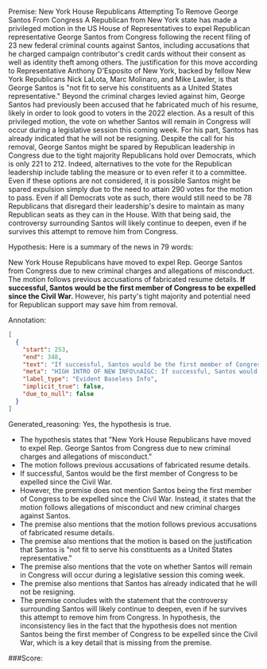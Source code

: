 
Premise:
New York House Republicans Attempting To Remove George Santos From Congress
A Republican from New York state has made a privileged motion in the US House of Representatives to expel Republican representative George Santos from Congress following the recent filing of 23 new federal criminal counts against Santos, including accusations that he charged campaign contributor's credit cards without their consent as well as identity theft among others.
The justification for this move according to Representative Anthony D'Esposito of New York, backed by fellow New York Republicans Nick LaLota, Marc Molinaro, and Mike Lawler, is that George Santos is "not fit to serve his constituents as a United States representative." Beyond the criminal charges levied against him, George Santos had previously been accused that he fabricated much of his resume, likely in order to look good to voters in the 2022 election. As a result of this privileged motion, the vote on whether Santos will remain in Congress will occur during a legislative session this coming week. For his part, Santos has already indicated that he will not be resigning.
Despite the call for his removal, George Santos might be spared by Republican leadership in Congress due to the tight majority Republicans hold over Democrats, which is only 221 to 212. Indeed, alternatives to the vote for the Republican leadership include tabling the measure or to even refer it to a committee. Even if these options are not considered, it is possible Santos might be spared expulsion simply due to the need to attain 290 votes for the motion to pass. Even if all Democrats vote as such, there would still need to be 78 Republicans that disregard their leadership's desire to maintain as many Republican seats as they can in the House. With that being said, the controversy surrounding Santos will likely continue to deepen, even if he survives this attempt to remove him from Congress.

Hypothesis:
Here is a summary of the news in 79 words:

New York House Republicans have moved to expel Rep. George Santos from Congress due to new criminal charges and allegations of misconduct. The motion follows previous accusations of fabricated resume details. **If successful, Santos would be the first member of Congress to be expelled since the Civil War.** However, his party's tight majority and potential need for Republican support may save him from removal.

Annotation:
```json
[
  {
    "start": 253,
    "end": 348,
    "text": "If successful, Santos would be the first member of Congress to be expelled since the Civil War.",
    "meta": "HIGH INTRO OF NEW INFO\nAIGC: If successful, Santos would be the first member of Congress to be expelled since the Civil War.\nriginal: This specific information is not mentioned in the source content.\n\n",
    "label_type": "Evident Baseless Info",
    "implicit_true": false,
    "due_to_null": false
  }
]
```

Generated_reasoning:
Yes, the hypothesis is true. 
- The hypothesis states that "New York House Republicans have moved to expel Rep. George Santos from Congress due to new criminal charges and allegations of misconduct." 
- The motion follows previous accusations of fabricated resume details. 
- If successful, Santos would be the first member of Congress to be expelled since the Civil War. 
- However, the premise does not mention Santos being the first member of Congress to be expelled since the Civil War. Instead, it states that the motion follows allegations of misconduct and new criminal charges against Santos. 
- The premise also mentions that the motion follows previous accusations of fabricated resume details. 
- The premise also mentions that the motion is based on the justification that Santos is "not fit to serve his constituents as a United States representative." 
- The premise also mentions that the vote on whether Santos will remain in Congress will occur during a legislative session this coming week. 
- The premise also mentions that Santos has already indicated that he will not be resigning. 
- The premise concludes with the statement that the controversy surrounding Santos will likely continue to deepen, even if he survives this attempt to remove him from Congress. In hypothesis, the inconsistency lies in the fact that the hypothesis does not mention Santos being the first member of Congress to be expelled since the Civil War, which is a key detail that is missing from the premise.

###Score:
